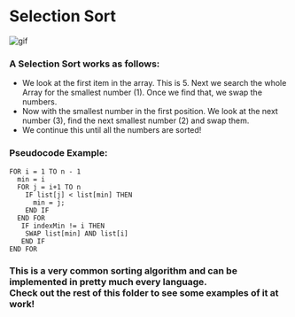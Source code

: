 # Selection Sort
![gif](https://i2.wp.com/algorithms.tutorialhorizon.com/files/2019/01/Selection-Sort-Gif.gif?)

### A Selection Sort works as follows:
* We look at the first item in the array. This is 5. Next we search the whole Array for the smallest number (1). Once we find that, we swap the numbers.
* Now with the smallest number in the first position. We look at the next number (3), find the next smallest number (2) and swap them.
* We continue this until all the numbers are sorted! 


### Pseudocode Example:
```
FOR i = 1 TO n - 1
  min = i    
  FOR j = i+1 TO n 
    IF list[j] < list[min] THEN
      min = j;
    END IF
  END FOR
   IF indexMin != i THEN
    SWAP list[min] AND list[i]
   END IF
END FOR
```

### This is a very common sorting algorithm and can be implemented in pretty much every language.<br>Check out the rest of this folder to see some examples of it at work!


